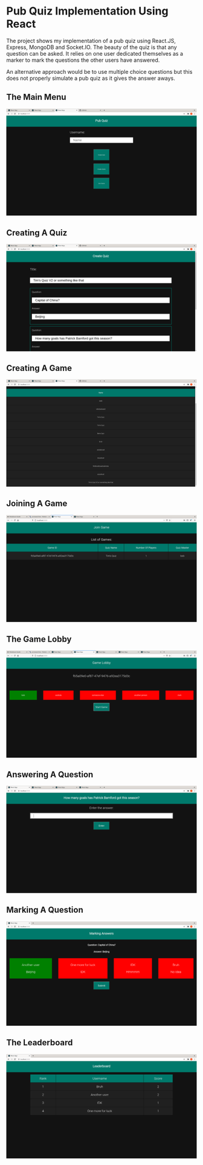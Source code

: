 # Pub Quiz Implementation Using React

The project shows my implementation of a pub quiz using React.JS, Express, MongoDB and Socket.IO.
The beauty of the quiz is that any question can be asked. It relies on one user dedicated themselves
as a marker to mark the questions the other users have answered.

An alternative approach would be to use multiple choice questions but this does not properly simulate
a pub quiz as it gives the answer aways.

## The Main Menu

![The Main Menu](./screenshots/main_menu.png)

## Creating A Quiz

![Creating A Quiz](./screenshots/create_quiz.png)

## Creating A Game

![Creating A Game](./screenshots/create_game.png)

## Joining A Game

![Joining A Game](./screenshots/join_game.png)

## The Game Lobby

![The Game Lobby](./screenshots/game_lobby.png)

## Answering A Question

![Answering A Question](./screenshots/answer_question.png)

## Marking A Question

![Marking A Question](./screenshots/marker.png)

## The Leaderboard

![The Leaderboard](./screenshots/leaderboard.png)